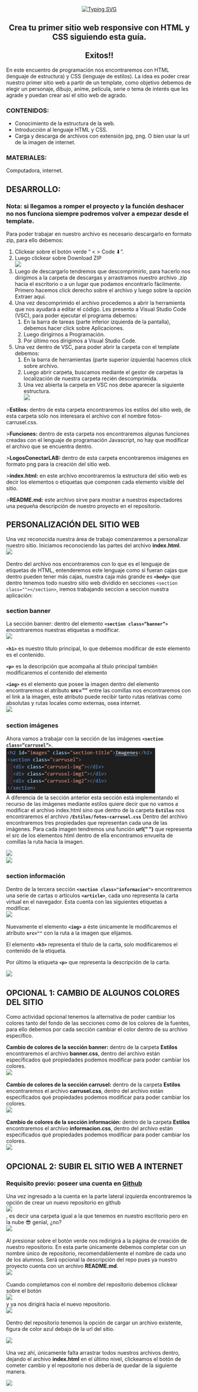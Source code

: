 <p align="center">
   <a href="https://git.io/typing-svg"><img src="https://readme-typing-svg.demolab.com?font=&weight=900&size=23&duration=3000&pause=1000&color=F78304&background=484848&center=true&vCenter=true&width=500&lines=lucaszhh;Mi+primer+sitio+web...;Bienvenidx;Espero+crees+la+mejor+p%C3%A1gina!!;Valeria" alt="Typing SVG" /></a>
</p>  
<h2 align="center">
   Crea tu primer sitio web responsive con HTML y CSS siguiendo esta guía. <br> <br> Exitos!!
</h2>


En este encuentro de programación nos encontraremos con HTML (lenguaje de estructura) y CSS (lenguaje de estilos). La idea es poder crear nuestro primer sitio web a partir de un template, como objetivo debemos de elegir un personaje, dibujo, anime, película, serie o tema de interés que les agrade y puedan crear así el sitio web de agrado. 

### CONTENIDOS:

- Conocimiento de la estructura de la web.
- Introducción al lenguaje HTML y CSS.
- Carga y descarga de archivos con extensión jpg, png. O bien usar la url de la imagen de internet.

### MATERIALES:

Computadora, internet.

## DESARROLLO:

### Nota: si llegamos a romper el proyecto y la función deshacer no nos funciona siempre podremos volver a empezar desde el template.        

Para poder trabajar en nuestro archivo es necesario descargarlo en formato zip, para ello debemos:
1. Clickear sobre el botón verde “ < >  Code ⬇”.
1. Luego clickear sobre Download ZIP       
![](https://github.com/lucaszhh/variable/blob/main/Aspose.Words.7828b270-7e90-4d62-a082-122ed286abea.003.png)      
1. Luego de descargarlo tendremos que descomprimirlo, para hacerlo nos dirigimos a la carpeta de descargas y arrastramos nuestro archivo .zip hacia el escritorio o a un lugar que podamos encontrarlo fácilmente. Primero hacemos click derecho sobre el archivo y luego sobre la opción Extraer aquí.
1. Una vez descomprimido el archivo procedemos a abrir la herramienta que nos ayudará a editar el código. Les presento a Visual Studio Code (VSC), para poder ejecutar el programa debemos:
   1. En la barra de tareas (parte inferior izquierda de la pantalla), debemos hacer click sobre Aplicaciones.
   1. Luego dirigirnos a Programación.
   1. Por último nos dirigimos a Visual Studio Code.
1. Una vez dentro de VSC, para poder abrir la carpeta con el template debemos:
   1. En la barra de herramientas (parte superior izquierda) hacemos click sobre archivo.
   1. Luego abrir carpeta, buscamos mediante el gestor de carpetas la localización de nuestra carpeta recién descomprimida.
   1. Una vez abierta la carpeta en VSC nos debe aparecer la siguiente estructura.     
![](https://github.com/lucaszhh/variable/blob/main/Aspose.Words.7828b270-7e90-4d62-a082-122ed286abea.004.png)    

\>**Estilos:** dentro de esta carpeta encontraremos los estilos del sitio web, de esta carpeta sólo nos interesara el archivo con el nombre fotos-carrusel.css.

\>**Funciones:** dentro de esta carpeta nos encontraremos algunas funciones creadas con el lenguaje de programación Javascript, no hay que modificar el archivo que se encuentra dentro.

\>**LogosConectarLAB:**  dentro de esta carpeta encontraremos imágenes en formato png para la creación del sitio web.

\>**index.html:** en este archivo encontraremos la estructura del sitio web es decir los elementos o etiquetas que componen cada elemento visible del sitio. 

\>**README.md:** este archivo sirve para mostrar a nuestros espectadores una pequeña descripción de nuestro proyecto en el repositorio.

## PERSONALIZACIÓN DEL SITIO WEB 

Una vez reconocida nuestra área de trabajo comenzaremos a personalizar nuestro sitio. Iniciamos reconociendo las partes del archivo **index.html**.      
![](https://github.com/lucaszhh/variable/blob/main/Aspose.Words.7828b270-7e90-4d62-a082-122ed286abea.005.png)    

Dentro del archivo nos encontraremos con lo que es el lenguaje de etiquetas de HTML, entenderemos este lenguaje como si fueran cajas que dentro pueden tener más cajas, nuestra caja más grande es **`<body>`** que dentro tenemos todo nuestro sitio web dividido en secciones `<section class=""></section>`, iremos trabajando seccion a seccion nuestra aplicación: 

### section banner

La sección banner: dentro del elemento **`<section class=”banner”>`** encontraremos nuestras etiquetas a modificar.     
![](https://github.com/lucaszhh/variable/blob/main/Aspose.Words.7828b270-7e90-4d62-a082-122ed286abea.006.png)

**`<h1>`** es nuestro título principal, lo que debemos modificar de este elemento es el contenido. 

**`<p>`** es la descripción que acompaña al título principal también modificaremos el contenido del elemento    

**`<img>`** es el elemento que posee la imagen dentro del elemento encontraremos el atributo **src=””** entre las comillas nos encontraremos con el link a la imagen, este atributo puede recibir tanto rutas relativas como absolutas y rutas locales como externas, osea internet.   
![](Aspose.Words.7828b270-7e90-4d62-a082-122ed286abea.007.png)

### section imágenes

Ahora vamos a trabajar con la sección de las imágenes **`<section class=”carrusel”>`**.   
![](https://github.com/lucaszhh/variable/blob/main/Aspose.Words.7828b270-7e90-4d62-a082-122ed286abea.008.png)    
A diferencia de la sección anterior esta sección está implementando el recurso de las imágenes mediante estilos quiere decir que no vamos a modificar el archivo index.html sino que dentro de la carpeta **`Estilos`** nos encontraremos el archivo **`/Estilos/fotos-carrusel.css`** Dentro del archivo encontraremos tres propiedades que representan cada una de las imágenes. Para cada imagen tendremos una función **url(“ ”)** que representa el src de los elementos html dentro de ella encontramos envuelta de comillas la ruta hacia la imagen.    

![](https://github.com/lucaszhh/variable/blob/main/Aspose.Words.7828b270-7e90-4d62-a082-122ed286abea.010.png)     
![](https://github.com/lucaszhh/variable/blob/main/Aspose.Words.7828b270-7e90-4d62-a082-122ed286abea.011.png)

### section información

Dentro de la tercera sección **`<section class="informacion">`** encontraremos una serie de cartas o artículos **`<article>`**, cada uno representa la carta virtual en el navegador. Esta cuenta con las siguientes etiquetas a modificar.     
![](https://github.com/lucaszhh/variable/blob/main/Aspose.Words.7828b270-7e90-4d62-a082-122ed286abea.009.png)    


Nuevamente el elemento **`<img>`** a éste únicamente le modificaremos el atributo **`src=""`** con la ruta a la imagen que elijamos. 

El elemento **`<h3>`** representa el título de la carta, solo modificaremos el contenido de la etiqueta.

Por último la etiqueta **`<p>`** que representa la descripción de la carta.

![](https://github.com/lucaszhh/variable/blob/main/Aspose.Words.7828b270-7e90-4d62-a082-122ed286abea.012.png)

## OPCIONAL 1: CAMBIO DE ALGUNOS COLORES DEL SITIO

Como actividad opcional tenemos la alternativa de poder cambiar los colores tanto del fondo de las secciones como de los colores de la fuentes, para ello debemos por cada sección cambiar el color dentro de su archivo específico.

**Cambio de colores de la sección banner:** dentro de la carpeta **Estilos** encontraremos el archivo **banner.css**, dentro del archivo están especificados qué propiedades podemos modificar para poder cambiar los colores.        
![](https://github.com/lucaszhh/variable/blob/main/Aspose.Words.7828b270-7e90-4d62-a082-122ed286abea.013.png)

**Cambio de colores de la sección carrusel:** dentro de la carpeta **Estilos** encontraremos el archivo **carrusel.css**, dentro del archivo están especificados qué propiedades podemos modificar para poder cambiar los colores.     
![](https://github.com/lucaszhh/variable/blob/main/Aspose.Words.7828b270-7e90-4d62-a082-122ed286abea.014.png)

**Cambio de colores de la sección información:** dentro de la carpeta **Estilos** encontraremos el archivo **informacion.css**, dentro del archivo están especificados qué propiedades podemos modificar para poder cambiar los colores.     
![](https://github.com/lucaszhh/variable/blob/main/Aspose.Words.7828b270-7e90-4d62-a082-122ed286abea.015.png)







## OPCIONAL 2: SUBIR EL SITIO WEB A INTERNET
### Requisito previo: poseer una cuenta en <a href="https://github.com" target="_blank">Github</a>

Una vez ingresado a la cuenta en la parte lateral izquierda encontraremos la opción de crear un nuevo repositorio en github   
![](https://github.com/lucaszhh/variable/blob/main/Aspose.Words.7828b270-7e90-4d62-a082-122ed286abea.017.png)    
, es decir una carpeta igual a la que tenemos en nuestro escritorio pero en la nube 😎 genial, ¿no?     
![](https://github.com/lucaszhh/variable/blob/main/Aspose.Words.7828b270-7e90-4d62-a082-122ed286abea.018.png)

Al presionar sobre el botón verde nos redirigirá a la página de creación de nuestro repositorio. En esta parte únicamente debemos completar con un nombre único de repositorio, recomendablemente el nombre de cada uno de los alumnos. Será opcional la descripción del repo pues ya nuestro proyecto cuenta con un archivo **README.md**.       
![](https://github.com/lucaszhh/variable/blob/main/Aspose.Words.7828b270-7e90-4d62-a082-122ed286abea.021.png)

Cuando completamos con el nombre del repositorio debemos clickear sobre el botón    
![](https://github.com/lucaszhh/variable/blob/main/Aspose.Words.7828b270-7e90-4d62-a082-122ed286abea.019.png)    
y ya nos dirigirá hacia el nuevo repositorio.   
![](https://github.com/lucaszhh/variable/blob/main/Aspose.Words.7828b270-7e90-4d62-a082-122ed286abea.020.png)

Dentro del repositorio tenemos la opción de cargar un archivo existente, figura de color azul debajo de la url del sitio. 



![](https://github.com/lucaszhh/variable/blob/main/Aspose.Words.7828b270-7e90-4d62-a082-122ed286abea.022.png)

Una vez ahí, únicamente falta arrastrar todos nuestros archivos dentro, dejando el archivo **index.html** en el último nivel, clickeamos el botón de cometer cambio y el repositorio nos debería de quedar de la siguiente manera.

![](https://github.com/lucaszhh/variable/blob/main/Aspose.Words.7828b270-7e90-4d62-a082-122ed286abea.023.png)
